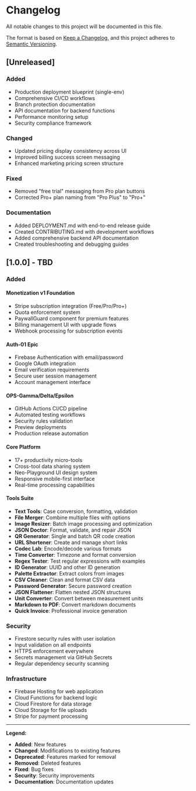 # Changelog

All notable changes to this project will be documented in this file.

The format is based on [Keep a Changelog](https://keepachangelog.com/en/1.0.0/),
and this project adheres to [Semantic Versioning](https://semver.org/spec/v2.0.0.html).

## [Unreleased]

### Added

- Production deployment blueprint (single-env)
- Comprehensive CI/CD workflows
- Branch protection documentation
- API documentation for backend functions
- Performance monitoring setup
- Security compliance framework

### Changed

- Updated pricing display consistency across UI
- Improved billing success screen messaging
- Enhanced marketing pricing screen structure

### Fixed

- Removed "free trial" messaging from Pro plan buttons
- Corrected Pro+ plan naming from "Pro Plus" to "Pro+"

### Documentation

- Added DEPLOYMENT.md with end-to-end release guide
- Created CONTRIBUTING.md with development workflows
- Added comprehensive backend API documentation
- Created troubleshooting and debugging guides

## [1.0.0] - TBD

### Added

#### Monetization v1 Foundation

- Stripe subscription integration (Free/Pro/Pro+)
- Quota enforcement system
- PaywallGuard component for premium features
- Billing management UI with upgrade flows
- Webhook processing for subscription events

#### Auth-01 Epic

- Firebase Authentication with email/password
- Google OAuth integration
- Email verification requirements
- Secure user session management
- Account management interface

#### OPS-Gamma/Delta/Epsilon

- GitHub Actions CI/CD pipeline
- Automated testing workflows
- Security rules validation
- Preview deployments
- Production release automation

#### Core Platform

- 17+ productivity micro-tools
- Cross-tool data sharing system
- Neo-Playground UI design system
- Responsive mobile-first interface
- Real-time processing capabilities

#### Tools Suite

- **Text Tools**: Case conversion, formatting, validation
- **File Merger**: Combine multiple files with options
- **Image Resizer**: Batch image processing and optimization
- **JSON Doctor**: Format, validate, and repair JSON
- **QR Generator**: Single and batch QR code creation
- **URL Shortener**: Create and manage short links
- **Codec Lab**: Encode/decode various formats
- **Time Converter**: Timezone and format conversion
- **Regex Tester**: Test regular expressions with examples
- **ID Generator**: UUID and other ID generation
- **Palette Extractor**: Extract colors from images
- **CSV Cleaner**: Clean and format CSV data
- **Password Generator**: Secure password creation
- **JSON Flattener**: Flatten nested JSON structures
- **Unit Converter**: Convert between measurement units
- **Markdown to PDF**: Convert markdown documents
- **Quick Invoice**: Professional invoice generation

### Security

- Firestore security rules with user isolation
- Input validation on all endpoints
- HTTPS enforcement everywhere
- Secrets management via GitHub Secrets
- Regular dependency security scanning

### Infrastructure

- Firebase Hosting for web application
- Cloud Functions for backend logic
- Cloud Firestore for data storage
- Cloud Storage for file uploads
- Stripe for payment processing

---

**Legend:**

- **Added**: New features
- **Changed**: Modifications to existing features
- **Deprecated**: Features marked for removal
- **Removed**: Deleted features
- **Fixed**: Bug fixes
- **Security**: Security improvements
- **Documentation**: Documentation updates
